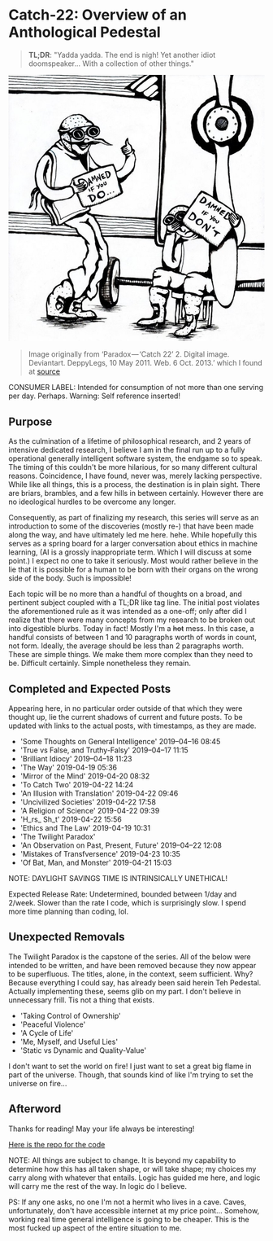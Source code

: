 # Catch-22: Overview of an Anthological Pedestal

> **TL;DR**: "Yadda yadda. The end is nigh! Yet another idiot doomspeaker... With a collection of other things."

![overview_banner](/docs/catch_22/images/overview_banner.jpg)
> Image originally from ‘Paradox — ‘Catch 22’ 2. Digital image. Deviantart. DeppyLegs, 10 May 2011. Web. 6 Oct. 2013.’ which I found at [source](http://blogs.iac.gatech.edu/unreliable/2013/10/07/hellers-catch-22/)

CONSUMER LABEL: Intended for consumption of not more than one serving per day. Perhaps. Warning: Self reference inserted!

## Purpose

As the culmination of a lifetime of philosophical research, and 2 years of intensive dedicated research, I believe I am in the final run up to a fully operational generally intelligent software system, the endgame so to speak. The timing of this couldn't be more hilarious, for so many different cultural reasons. Coincidence, I have found, never was, merely lacking perspective. While like all things, this is a process, the destination is in plain sight. There are briars, brambles, and a few hills in between certainly. However there are no ideological hurdles to be overcome any longer.

Consequently, as part of finalizing my research, this series will serve as an introduction to some of the discoveries (mostly re-) that have been made along the way, and have ultimately led me here. hehe. While hopefully this serves as a spring board for a larger conversation about ethics in machine learning, (AI is a grossly inappropriate term. Which I will discuss at some point.) I expect no one to take it seriously. Most would rather believe in the lie that it is possible for a human to be born with their organs on the wrong side of the body. Such is impossible!

Each topic will be no more than a handful of thoughts on a broad, and pertinent subject coupled with a TL;DR like tag line. The initial post violates the aforementioned rule as it was intended as a one-off; only after did I realize that there were many concepts from my research to be broken out into digestible blurbs. Today in fact! Mostly I'm a ~~hot~~ mess. In this case, a handful consists of between 1 and 10 paragraphs worth of words in count, not form. Ideally, the average should be less than 2 paragraphs worth. These are simple things. We make them more complex than they need to be. Difficult certainly. Simple nonetheless they remain.

## Completed and Expected Posts

Appearing here, in no particular order outside of that which they were thought up, lie the current shadows of current and future posts. To be updated with links to the actual posts, with timestamps, as they are made.

* 'Some Thoughts on General Intelligence' 2019–04–16 08:45
* 'True vs False, and Truthy-Falsy' 2019–04–17 11:15
* 'Brilliant Idiocy' 2019–04–18 11:23
* 'The Way' 2019-04-19 05:36
* 'Mirror of the Mind' 2019-04-20 08:32
* 'To Catch Two' 2019-04-22 14:24
* 'An Illusion with Translation' 2019-04-22 09:46
* 'Uncivilized Societies' 2019-04-22 17:58
* 'A Religion of Science' 2019-04-22 09:39
* 'H_rs_ Sh_t' 2019-04-22 15:56
* 'Ethics and The Law' 2019-04-19 10:31
* 'The Twilight Paradox'
* 'An Observation on Past, Present, Future' 2019–04–22 12:08
* 'Mistakes of Transfversence' 2019-04-23 10:35
* 'Of Bat, Man, and Monster' 2019-04-21 15:03

NOTE: DAYLIGHT SAVINGS TIME IS INTRINSICALLY UNETHICAL!

Expected Release Rate: Undetermined, bounded between 1/day and 2/week. Slower than the rate I code, which is surprisingly slow. I spend more time planning than coding, lol.

## Unexpected Removals

The Twilight Paradox is the capstone of the series. All of the below were intended to be written, and have been removed because they now appear to be superfluous. The titles, alone, in the context, seem sufficient. Why? Because everything I could say, has already been said herein Teh Pedestal. Actually implementing these, seems glib on my part. I don't believe in unnecessary frill. Tis not a thing that exists.

* 'Taking Control of Ownership'
* 'Peaceful Violence'
* 'A Cycle of Life'
* 'Me, Myself, and Useful Lies'
* 'Static vs Dynamic and Quality-Value'

I don't want to set the world on fire! I just want to set a great big flame in part of the universe. Though, that sounds kind of like I'm trying to set the universe on fire...

## Afterword

Thanks for reading! May your life always be interesting!

[Here is the repo for the code](https://github.com/Bankoga/golem)

NOTE: All things are subject to change. It is beyond my capability to determine how this has all taken shape, or will take shape; my choices my carry along with whatever that entails. Logic has guided me here, and logic will carry me the rest of the way. In logic do I believe.

PS: If any one asks, no one I'm not a hermit who lives in a cave. Caves, unfortunately, don't have accessible internet at my price point... Somehow, working real time general intelligence is going to be cheaper. This is the most fucked up aspect of the entire situation to me.